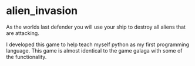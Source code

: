 # alien_invasion
As the worlds last defender you will use your ship to destroy all aliens that are attacking. 

I developed this game to help teach myself python as my first programming language. This game is almost identical to the game galaga with some of 
the functionality. 
